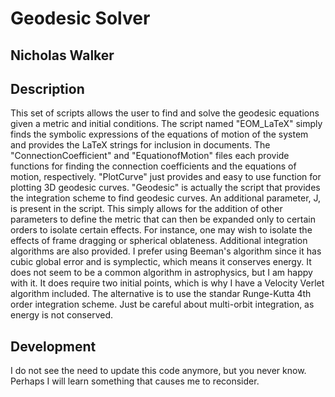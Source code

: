 # Geodesic Solver

## Nicholas Walker

## Description

This set of scripts allows the user to find and solve the geodesic equations given a metric and initial conditions. The script named "EOM_LaTeX" simply finds the symbolic expressions of the equations of motion of the system and provides the LaTeX strings for inclusion in documents. The "ConnectionCoefficient" and "EquationofMotion" files each provide functions for finding the connection coefficients and the equations of motion, respectively. "PlotCurve" just provides and easy to use function for plotting 3D geodesic curves. "Geodesic" is actually the script that provides the integration scheme to find geodesic curves. An additional parameter, J, is present in the script. This simply allows for the addition of other parameters to define the metric that can then be expanded only to certain orders to isolate certain effects. For instance, one may wish to isolate the effects of frame dragging or spherical oblateness. Additional integration algorithms are also provided. I prefer using Beeman's algorithm since it has cubic global error and is symplectic, which means it conserves energy. It does not seem to be a common algorithm in astrophysics, but I am happy with it. It does require two initial points, which is why I have a Velocity Verlet algorithm included. The alternative is to use the standar Runge-Kutta 4th order integration scheme. Just be careful about multi-orbit integration, as energy is not conserved.

## Development

I do not see the need to update this code anymore, but you never know. Perhaps I will learn something that causes me to reconsider.